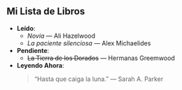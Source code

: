 ## Mi Lista de Libros
- **Leído**:
  - *Novia* — Ali Hazelwood
  - *La paciente silenciosa* — Alex Michaelides
- **Pendiente**:
  - ~~La Tierra de los Dorados~~ — Hermanas Greemwood
- **Leyendo Ahora**:
  > “Hasta que caiga la luna.” — Sarah A. Parker
